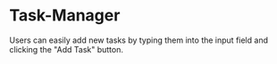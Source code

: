 # Task-Manager
Users can easily add new tasks by typing them into the input field and clicking the "Add Task" button.
